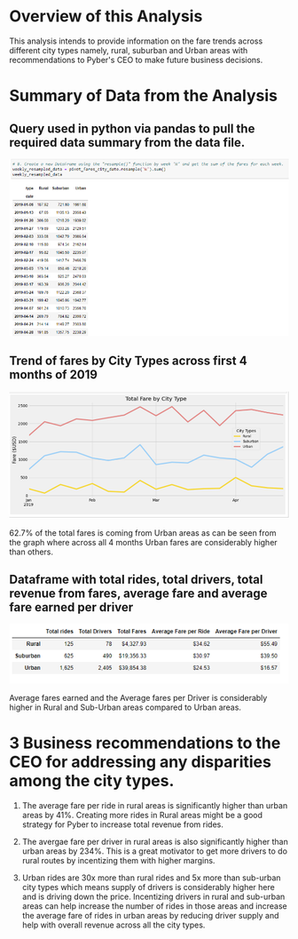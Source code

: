 # Overview of this Analysis 

This analysis intends to provide information on the fare trends across different city types namely, rural, suburban and Urban areas with recommendations to Pyber's CEO 
to make future business decisions. 

#  Summary of Data from the Analysis

## Query used in python via pandas to pull the required data summary from the data file. 
![](https://github.com/ishan9220/Module-5---Pyber-Analysis/blob/main/pandas%20data%20frame%20result.png)

## Trend of fares by City Types across first 4 months of 2019
![](https://github.com/ishan9220/Module-5---Pyber-Analysis/blob/main/Pyber%20Challenge.png)

62.7% of the total fares is coming from Urban areas as can be seen from the graph where across all 4 months Urban fares are considerably higher than others. 

## Dataframe with total rides, total drivers, total revenue from fares, average fare and average fare earned per driver
![](https://github.com/ishan9220/Module-5---Pyber-Analysis/blob/main/Fares%20results.png)

Average fares earned and the Average fares per Driver is considerably higher in Rural and Sub-Urban areas compared to Urban areas. 

# 3 Business recommendations to the CEO for addressing any disparities among the city types.

1) The average fare per ride in rural areas is significantly higher than urban areas by 41%. Creating more rides in Rural areas might be a good strategy for Pyber to increase total revenue from rides. 

2) The avergae fare per driver in rural areas is also significantly higher than urban areas by 234%. This is a great motivator to get more drivers to do rural routes by incentizing them with higher margins. 

3) Urban rides are 30x more than rural rides and 5x more than sub-urban city types which means supply of drivers is considerably higher here and is driving down the price. Incentizing drivers in rural and sub-urban areas can help increase the number of rides in those areas and increase the average fare of rides in urban areas by reducing driver supply and help with overall revenue across all the city types. 



